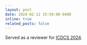 ```yaml
---
layout: post
date: 2024-02-12 15:59:00-0400
inline: true
related_posts: false
---
```


Served as a reviewer for [ICDCS 2024](https://icdcs2024.icdcs.org/).
